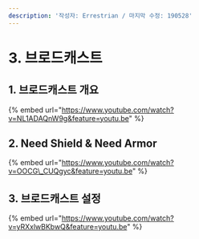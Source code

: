 ```yaml
---
description: '작성자: Errestrian / 마지막 수정: 190528'
---
```


# 3. 브로드캐스트

## 1. 브로드캐스트 개요

{% embed url="https://www.youtube.com/watch?v=NL1ADAQnW9g&feature=youtu.be" %}

## 2. Need Shield & Need Armor

{% embed url="https://www.youtube.com/watch?v=OOCG\_CUQgyc&feature=youtu.be" %}

## 3. 브로드캐스트 설정

{% embed url="https://www.youtube.com/watch?v=yRXxlwBKbwQ&feature=youtu.be" %}

